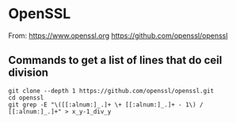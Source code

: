 # OpenSSL

From:
https://www.openssl.org
https://github.com/openssl/openssl

## Commands to get a list of lines that do ceil division

```
git clone --depth 1 https://github.com/openssl/openssl.git
cd openssl
git grep -E "\([[:alnum:]_.]+ \+ [[:alnum:]_.]+ - 1\) / [[:alnum:]_.]+" > x_y-1_div_y
```
